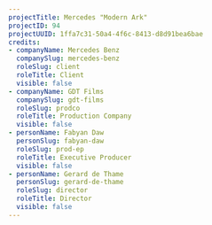 ```yaml
---
projectTitle: Mercedes "Modern Ark"
projectID: 94
projectUUID: 1ffa7c31-50a4-4f6c-8413-d8d91bea6bae
credits:
- companyName: Mercedes Benz
  companySlug: mercedes-benz
  roleSlug: client
  roleTitle: Client
  visible: false
- companyName: GDT Films
  companySlug: gdt-films
  roleSlug: prodco
  roleTitle: Production Company
  visible: false
- personName: Fabyan Daw
  personSlug: fabyan-daw
  roleSlug: prod-ep
  roleTitle: Executive Producer
  visible: false
- personName: Gerard de Thame
  personSlug: gerard-de-thame
  roleSlug: director
  roleTitle: Director
  visible: false
---
```

